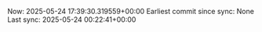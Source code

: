 Now: 2025-05-24 17:39:30.319559+00:00 Earliest commit since sync: None Last sync: 2025-05-24 00:22:41+00:00
